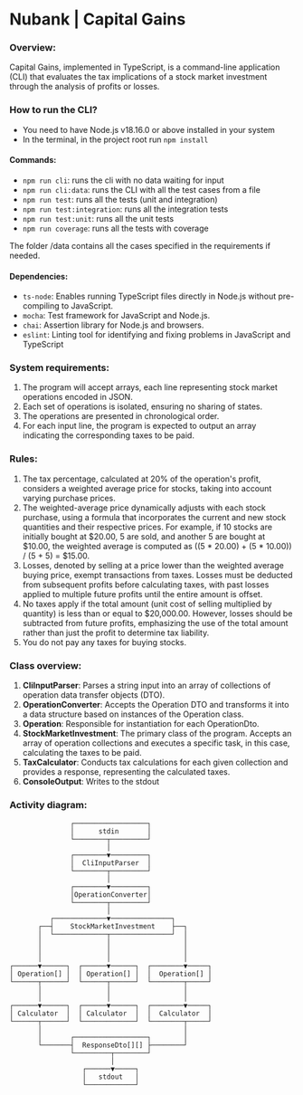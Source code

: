 # Nubank | Capital Gains

### Overview:
Capital Gains, implemented in TypeScript, is a command-line application (CLI) that evaluates the tax implications of a stock market investment through the analysis of profits or losses.

### How to run the CLI?
- You need to have Node.js v18.16.0 or above installed in your system
- In the terminal, in the project root run `npm install`

#### Commands:
- `npm run cli`: runs the cli with no data waiting for input
- `npm run cli:data`: runs the CLI with all the test cases from a file
- `npm run test`: runs all the tests (unit and integration)
- `npm run test:integration`: runs all the integration tests
- `npm run test:unit`: runs all the unit tests
- `npm run coverage`: runs all the tests with coverage

The folder /data contains all the cases specified in the requirements if needed.

#### Dependencies:
- `ts-node`: Enables running TypeScript files directly in Node.js without pre-compiling to JavaScript.
- `mocha`: Test framework for JavaScript and Node.js.
- `chai`: Assertion library for Node.js and browsers.
- `eslint`: Linting tool for identifying and fixing problems in JavaScript and TypeScript

### System requirements:
1. The program will accept arrays, each line representing stock market operations encoded in JSON.
2. Each set of operations is isolated, ensuring no sharing of states.
3. The operations are presented in chronological order.
4. For each input line, the program is expected to output an array indicating the corresponding taxes to be paid.

### Rules:
1. The tax percentage, calculated at 20% of the operation's profit, considers a weighted average price for stocks, taking into account varying purchase prices.
2. The weighted-average price dynamically adjusts with each stock purchase, using a formula that incorporates the current and new stock quantities and their respective prices.
   For example, if 10 stocks are initially bought at $20.00, 5 are sold, and another 5 are bought at $10.00, the weighted average is computed as ((5 * 20.00) + (5 * 10.00)) / (5 + 5) = $15.00.
3. Losses, denoted by selling at a price lower than the weighted average buying price, exempt transactions from taxes. Losses must be deducted from subsequent profits before calculating taxes, with past losses applied to multiple future profits until the entire amount is offset.
4. No taxes apply if the total amount (unit cost of selling multiplied by quantity) is less than or equal to $20,000.00. However, losses should be subtracted from future profits, emphasizing the use of the total amount rather than just the profit to determine tax liability.
5. You do not pay any taxes for buying stocks.

### Class overview:
1. __CliInputParser__: Parses a string input into an array of collections of operation data transfer objects (DTO).
2. __OperationConverter__: Accepts the Operation DTO and transforms it into a data structure based on instances of the Operation class.
3. __Operation__: Responsible for instantiation for each OperationDto.
4. __StockMarketInvestment__: The primary class of the program. Accepts an array of operation collections and executes a specific task, in this case, calculating the taxes to be paid.
5. __TaxCalculator__: Conducts tax calculations for each given collection and provides a response, representing the calculated taxes.
6. __ConsoleOutput__: Writes to the stdout

### Activity diagram:

```
               ┌──────────────────┐
               │      stdin       │
               └────────┬─────────┘
                        │
               ┌────────▼─────────┐
               │  CliInputParser  │
               └────────┬─────────┘
                        │
               ┌────────▼─────────┐
               │OperationConverter│
               └────────┬─────────┘
                        │
          ┌─────────────▼───────────────┐
       ┌──┤    StockMarketInvestment    ├──┐
       │  └─────────────┬───────────────┘  │
       │                │                  │
       │                │                  │
       │                │                  │
┌──────▼──────┐  ┌──────▼──────┐  ┌────────▼─────┐
│ Operation[] │  │ Operation[] │  │  Operation[] │
└──────┬──────┘  └──────┬──────┘  └────────┬─────┘
       │                │                  │
       │                │                  │
┌──────▼──────┐  ┌──────▼──────┐  ┌────────▼─────┐
│ Calculator  │  │ Calculator  │  │  Calculator  │
└──────┬──────┘  └─────────────┘  └────────┬─────┘
       │                                   │
       │       ┌──────────────────┐        │
       └───────┤  ResponseDto[][] ├────────┘
               └─────────┬────────┘
                         │
                  ┌──────▼─────┐
                  │   stdout   │
                  └────────────┘
```
